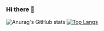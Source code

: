 ### Hi there 👋

<!--
**blakedietz/blakedietz** is a ✨ _special_ ✨ repository because its `README.md` (this file) appears on your GitHub profile.

Here are some ideas to get you started:

- 🔭 I’m currently working on ...
- 🌱 I’m currently learning ...
- 👯 I’m looking to collaborate on ...
- 🤔 I’m looking for help with ...
- 💬 Ask me about ...
- 📫 How to reach me: ...
- 😄 Pronouns: ...
- ⚡ Fun fact: ...
-->

![Anurag's GitHub stats](https://github-readme-stats.vercel.app/api?username=blakedietz&count_private=true&theme=tokyonight)
[![Top Langs](https://github-readme-stats.vercel.app/api/top-langs/?username=blakedietz&langs_count=8&hide=c,c++)](https://github.com/anuraghazra/github-readme-stats)

